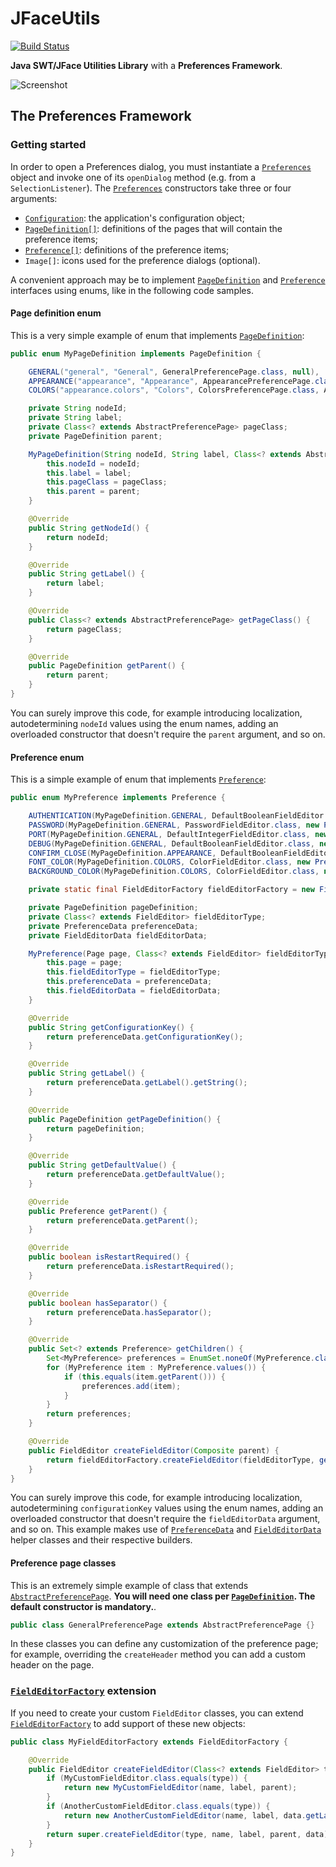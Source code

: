 JFaceUtils
==========

[![Build Status](https://travis-ci.org/Albertus82/JFaceUtils.svg?branch=master)](https://travis-ci.org/Albertus82/JFaceUtils)

**Java SWT/JFace Utilities Library** with a **Preferences Framework**.

![Screenshot](https://cloud.githubusercontent.com/assets/8672431/18028808/b4825704-6c87-11e6-96db-79f1fc46f931.png)

## The Preferences Framework

### Getting started

In order to open a Preferences dialog, you must instantiate a [`Preferences`](src/main/java/it/albertus/jface/preference/Preferences.java) object and invoke one of its `openDialog` method (e.g. from a `SelectionListener`). The [`Preferences`](src/main/java/it/albertus/jface/preference/Preferences.java) constructors take three or four arguments:
* [`Configuration`](src/main/java/it/albertus/util/Configuration.java): the application's configuration object;
* [`PageDefinition[]`](src/main/java/it/albertus/jface/preference/page/PageDefinition.java): definitions of the pages that will contain the preference items;
* [`Preference[]`](src/main/java/it/albertus/jface/preference/Preference.java): definitions of the preference items;
* `Image[]`: icons used for the preference dialogs (optional).

A convenient approach may be to implement [`PageDefinition`](src/main/java/it/albertus/jface/preference/page/PageDefinition.java) and [`Preference`](src/main/java/it/albertus/jface/preference/Preference.java) interfaces using enums, like in the following code samples.

#### Page definition enum

This is a very simple example of enum that implements [`PageDefinition`](src/main/java/it/albertus/jface/preference/page/PageDefinition.java):

```java
public enum MyPageDefinition implements PageDefinition {

	GENERAL("general", "General", GeneralPreferencePage.class, null),
	APPEARANCE("appearance", "Appearance", AppearancePreferencePage.class, null),
	COLORS("appearance.colors", "Colors", ColorsPreferencePage.class, APPEARANCE);

	private String nodeId;
	private String label;
	private Class<? extends AbstractPreferencePage> pageClass;
	private PageDefinition parent;

	MyPageDefinition(String nodeId, String label, Class<? extends AbstractPreferencePage> pageClass, PageDefinition parent) {
		this.nodeId = nodeId;
		this.label = label;
		this.pageClass = pageClass;
		this.parent = parent;
	}

	@Override
	public String getNodeId() {
		return nodeId;
	}

	@Override
	public String getLabel() {
		return label;
	}

	@Override
	public Class<? extends AbstractPreferencePage> getPageClass() {
		return pageClass;
	}

	@Override
	public PageDefinition getParent() {
		return parent;
	}
}
```

You can surely improve this code, for example introducing localization, autodetermining `nodeId` values using the enum names, adding an overloaded constructor that doesn't require the `parent` argument, and so on.

#### Preference enum

This is a simple example of enum that implements [`Preference`](src/main/java/it/albertus/jface/preference/Preference.java):

```java
public enum MyPreference implements Preference {

	AUTHENTICATION(MyPageDefinition.GENERAL, DefaultBooleanFieldEditor.class, new PreferenceDataBuilder().configurationKey("authentication").label("Enable authentication").defaultValue(true).restartRequired().build(), null),
	PASSWORD(MyPageDefinition.GENERAL, PasswordFieldEditor.class, new PreferenceDataBuilder().configurationKey("password").label("Password").parent(AUTHENTICATION).build(), null),
	PORT(MyPageDefinition.GENERAL, DefaultIntegerFieldEditor.class, new PreferenceDataBuilder().configurationKey("port").label("Port").separator().defaultValue(8080).build(), new FieldEditorDataBuilder().integerValidRange(1, 65535).build()),
	DEBUG(MyPageDefinition.GENERAL, DefaultBooleanFieldEditor.class, new PreferenceDataBuilder().configurationKey("debug").label("Enable debug mode").separator().defaultValue(false).build(), null),
	CONFIRM_CLOSE(MyPageDefinition.APPEARANCE, DefaultBooleanFieldEditor.class, new PreferenceDataBuilder().configurationKey("confirmClose").label("Confirm close").defaultValue(false).build(), null),
	FONT_COLOR(MyPageDefinition.COLORS, ColorFieldEditor.class, new PreferenceDataBuilder().configurationKey("fontColor").label("Font color").defaultValue("255,0,0").build(), null),
	BACKGROUND_COLOR(MyPageDefinition.COLORS, ColorFieldEditor.class, new PreferenceDataBuilder().configurationKey("backgroundColor").label("Background color").defaultValue("255,255,255").build(), null);

	private static final FieldEditorFactory fieldEditorFactory = new FieldEditorFactory();

	private PageDefinition pageDefinition;
	private Class<? extends FieldEditor> fieldEditorType;
	private PreferenceData preferenceData;
	private FieldEditorData fieldEditorData;

	MyPreference(Page page, Class<? extends FieldEditor> fieldEditorType, PreferenceData preferenceData, FieldEditorData fieldEditorData) {
		this.page = page;
		this.fieldEditorType = fieldEditorType;
		this.preferenceData = preferenceData;
		this.fieldEditorData = fieldEditorData;
	}

	@Override
	public String getConfigurationKey() {
		return preferenceData.getConfigurationKey();
	}

	@Override
	public String getLabel() {
		return preferenceData.getLabel().getString();
	}

	@Override
	public PageDefinition getPageDefinition() {
		return pageDefinition;
	}

	@Override
	public String getDefaultValue() {
		return preferenceData.getDefaultValue();
	}

	@Override
	public Preference getParent() {
		return preferenceData.getParent();
	}

	@Override
	public boolean isRestartRequired() {
		return preferenceData.isRestartRequired();
	}

	@Override
	public boolean hasSeparator() {
		return preferenceData.hasSeparator();
	}

	@Override
	public Set<? extends Preference> getChildren() {
		Set<MyPreference> preferences = EnumSet.noneOf(MyPreference.class);
		for (MyPreference item : MyPreference.values()) {
			if (this.equals(item.getParent())) {
				preferences.add(item);
			}
		}
		return preferences;
	}

	@Override
	public FieldEditor createFieldEditor(Composite parent) {
		return fieldEditorFactory.createFieldEditor(fieldEditorType, getConfigurationKey(), getLabel(), parent, fieldEditorData);
	}
}
```

You can surely improve this code, for example introducing localization, autodetermining `configurationKey` values using the enum names, adding an overloaded constructor that doesn't require the `fieldEditorData` argument, and so on. This example makes use of [`PreferenceData`](src/main/java/it/albertus/jface/preference/PreferenceData.java) and [`FieldEditorData`](src/main/java/it/albertus/jface/preference/FieldEditorData.java) helper classes and their respective builders.

#### Preference page classes

This is an extremely simple example of class that extends [`AbstractPreferencePage`](src/main/java/it/albertus/jface/preference/page/AbstractPreferencePage.java). **You will need one class per [`PageDefinition`](src/main/java/it/albertus/jface/preference/page/PageDefinition.java). The default constructor is mandatory.**.

```java
public class GeneralPreferencePage extends AbstractPreferencePage {}
```

In these classes you can define any customization of the preference page; for example, overriding the `createHeader` method you can add a custom header on the page.

### [`FieldEditorFactory`](src/main/java/it/albertus/jface/preference/FieldEditorFactory.java) extension

If you need to create your custom `FieldEditor` classes, you can extend [`FieldEditorFactory`](src/main/java/it/albertus/jface/preference/FieldEditorFactory.java) to add support of these new objects:

```java
public class MyFieldEditorFactory extends FieldEditorFactory {

	@Override
	public FieldEditor createFieldEditor(Class<? extends FieldEditor> type, String name, String label, Composite parent, FieldEditorData data) {
		if (MyCustomFieldEditor.class.equals(type)) {
			return new MyCustomFieldEditor(name, label, parent);
		}
		if (AnotherCustomFieldEditor.class.equals(type)) {
			return new AnotherCustomFieldEditor(name, label, data.getLabelsAndValues().toArray(), parent);
		}
		return super.createFieldEditor(type, name, label, parent, data);
	}
}
```
